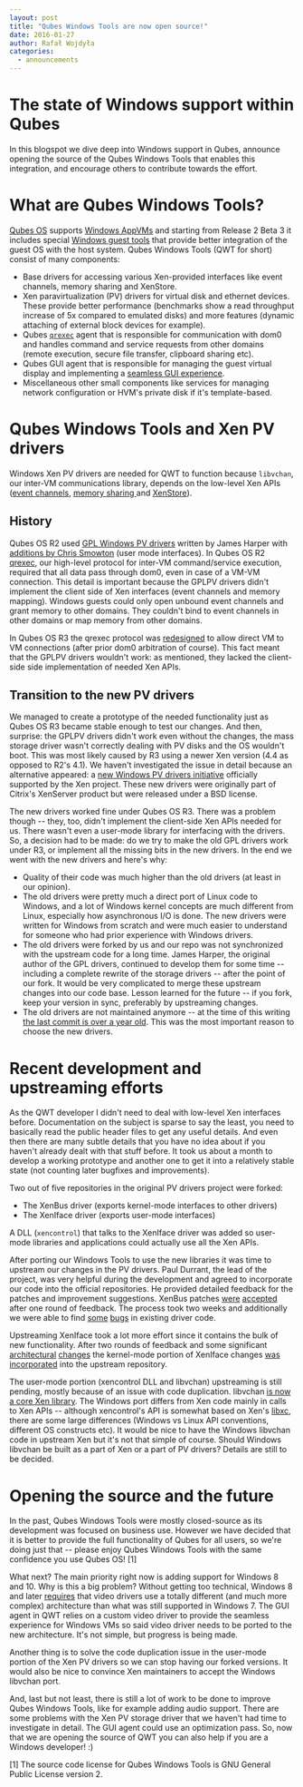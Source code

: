```yaml
---
layout: post
title: "Qubes Windows Tools are now open source!"
date: 2016-01-27
author: Rafał Wojdyła
categories:
  - announcements
---
```


The state of Windows support within Qubes
=========================================

In this blogspot we dive deep into Windows support in Qubes, announce opening the source of the Qubes Windows Tools that enables this integration, and encourage others to contribute towards the effort.

What are Qubes Windows Tools?
=============================

[Qubes OS](https://qubes-os.org/) supports [Windows AppVMs](https://www.qubes-os.org/doc/windows-appvms/) and starting from Release 2 Beta 3 it includes special [Windows guest tools](https://www.qubes-os.org/doc/windows-tools-3/) that provide better integration of the guest OS with the host system. Qubes Windows Tools (QWT for short) consist of many components:

- Base drivers for accessing various Xen-provided interfaces like event channels, memory sharing and XenStore.
- Xen paravirtualization (PV) drivers for virtual disk and ethernet devices. These provide better performance (benchmarks show a read throughput increase of 5x compared to emulated disks) and more features (dynamic attaching of external block devices for example).
- Qubes [`qrexec`](https://www.qubes-os.org/en/doc/qrexec/) agent that is responsible for communication with dom0 and handles command and service requests from other domains (remote execution, secure file transfer, clipboard sharing etc).
- Qubes GUI agent that is responsible for managing the guest virtual display and implementing a [seamless GUI experience](https://www.qubes-os.org/screenshots/).
- Miscellaneous other small components like services for managing network configuration or HVM's private disk if it's template-based.

Qubes Windows Tools and Xen PV drivers
======================================

Windows Xen PV drivers are needed for QWT to function because `libvchan`, our inter-VM communications library, depends on the low-level Xen APIs ([event channels](http://wiki.xen.org/wiki/Event_Channel_Internals), [memory sharing ](http://wiki.xen.org/wiki/Grant_Table)and [XenStore](http://wiki.xen.org/wiki/XenStore)).

History
-------

Qubes OS R2 used [GPL Windows PV drivers](http://wiki.xenproject.org/wiki/XenWindowsGplPv) written by James Harper with [additions by Chris Smowton](https://github.com/smowton/xen-pv-windows-evtchn) (user mode interfaces). In Qubes OS R2 [qrexec](https://www.qubes-os.org/en/doc/qrexec2-implementation/), our high-level protocol for inter-VM command/service execution, required that all data pass through dom0, even in case of a VM-VM connection. This detail is important because the GPLPV drivers didn't implement the client side of Xen interfaces (event channels and memory mapping). Windows guests could only open unbound event channels and grant memory to other domains. They couldn't bind to event channels in other domains or map memory from other domains.

In Qubes OS R3 the qrexec protocol was [redesigned](https://www.qubes-os.org/en/doc/qrexec3-implementation/) to allow direct VM to VM connections (after prior dom0 arbitration of course). This fact meant that the GPLPV drivers wouldn't work: as mentioned, they lacked the client-side side implementation of needed Xen APIs.

Transition to the new PV drivers
--------------------------------

We managed to create a prototype of the needed functionality just as Qubes OS R3 became stable enough to test our changes. And then, surprise: the GPLPV drivers didn't work even without the changes, the mass storage driver wasn't correctly dealing with PV disks and the OS wouldn't boot. This was most likely caused by R3 using a newer Xen version (4.4 as opposed to R2's 4.1). We haven't investigated the issue in detail because an alternative appeared: a [new Windows PV drivers initiative](http://www.xenproject.org/developers/teams/windows-pv-drivers.html) officially supported by the Xen project. These new drivers were originally part of Citrix's XenServer product but were released under a BSD license.

The new drivers worked fine under Qubes OS R3. There was a problem though -- they, too, didn't implement the client-side Xen APIs needed for us. There wasn't even a user-mode library for interfacing with the drivers. So, a decision had to be made: do we try to make the old GPL drivers work under R3, or implement all the missing bits in the new drivers. In the end we went with the new drivers and here's why:

- Quality of their code was much higher than the old drivers (at least in our opinion).
- The old drivers were pretty much a direct port of Linux code to Windows, and a lot of Windows kernel concepts are much different from Linux, especially how asynchronous I/O is done. The new drivers were written for Windows from scratch and were much easier to understand for someone who had prior experience with Windows drivers.
- The old drivers were forked by us and our repo was not synchronized with the upstream code for a long time. James Harper, the original author of the GPL drivers, continued to develop them for some time -- including a complete rewrite of the storage drivers -- after the point of our fork. It would be very complicated to merge these upstream changes into our code base. Lesson learned for the future -- if you fork, keep your version in sync, preferably by upstreaming changes.
- The old drivers are not maintained anymore -- at the time of this writing [the last commit is over a year old](http://xenbits.xensource.com/ext/win-pvdrivers). This was the most important reason to choose the new drivers.

Recent development and upstreaming efforts
==========================================

As the QWT developer I didn't need to deal with low-level Xen interfaces before. Documentation on the subject is sparse to say the least, you need to basically read the public header files to get any useful details. And even then there are many subtle details that you have no idea about if you haven't already dealt with that stuff before. It took us about a month to develop a working prototype and another one to get it into a relatively stable state (not counting later bugfixes and improvements).

Two out of five repositories in the original PV drivers project were forked:

- The XenBus driver (exports kernel-mode interfaces to other drivers)
- The XenIface driver (exports user-mode interfaces)

A DLL (`xencontrol`) that talks to the XenIface driver was added so user-mode libraries and applications could actually use all the Xen APIs.

After porting our Windows Tools to use the new libraries it was time to upstream our changes in the PV drivers. Paul Durrant, the lead of the project, was very helpful during the development and agreed to incorporate our code into the official repositories. He provided detailed feedback for the patches and improvement suggestions. XenBus patches [were](http://xenbits.xen.org/gitweb/?p=pvdrivers/win/xenbus.git;a=commit;h=586415551f759089e136a75924aca4e4448cffe4) [accepted](http://xenbits.xen.org/gitweb/?p=pvdrivers/win/xenbus.git;a=commit;h=5096ab7a917f0ea3892c00da8b7119a2d728767d) after one round of feedback. The process took two weeks and additionally we were able to find [some](http://xenbits.xen.org/gitweb/?p=pvdrivers/win/xenbus.git;a=commit;h=07736d005a77c94679fd1671820d576454b22016) [bugs](http://xenbits.xen.org/gitweb/?p=pvdrivers/win/xenbus.git;a=commit;h=8b332a8ee5912d72cba40ac2a66741d7e64eb424) in existing driver code.

Upstreaming XenIface took a lot more effort since it contains the bulk of new functionality. After two rounds of feedback and some significant [architectural](https://github.com/QubesOS/qubes-vmm-xen-win-pvdrivers-xeniface/commit/fa2a1d01b5c78ad69f7e776fdab4cae43f86c1de) [changes](https://github.com/QubesOS/qubes-vmm-xen-win-pvdrivers-xeniface/commit/93d8a6ab93182bd7fe0df00a94080e7e493502cd) the kernel-mode portion of XenIface changes [was](http://xenbits.xen.org/gitweb/?p=pvdrivers/win/xeniface.git;a=commit;h=f61c175a3a1fc6809fd71299dc863f1db9d9040f) [incorporated](http://xenbits.xen.org/gitweb/?p=pvdrivers/win/xeniface.git;a=commit;h=c7e6df4c5120ee38cb52027df505ddd1fcd79414) into the upstream repository.

The user-mode portion (xencontrol DLL and libvchan) upstreaming is still pending, mostly because of an issue with code duplication. libvchan [is now a core Xen library](http://xenbits.xen.org/gitweb/?p=xen.git;a=tree;f=tools/libvchan). The Windows port differs from Xen code mainly in calls to Xen APIs -- although xencontrol's API is somewhat based on Xen's [libxc](http://xenbits.xen.org/gitweb/?p=xen.git;a=tree;f=tools/libxc), there are some large differences (Windows vs Linux API conventions, different OS constructs etc). It would be nice to have the Windows libvchan code in upstream Xen but it's not that simple of course. Should Windows libvchan be built as a part of Xen or a part of PV drivers? Details are still to be decided.

Opening the source and the future
=================================

In the past, Qubes Windows Tools were mostly closed-source as its
development was focused on business use. However we have decided that it
is better to provide the full functionality of Qubes for all users, so
we're doing just that -- please enjoy Qubes Windows Tools with the
same confidence you use Qubes OS! [1]

What next? The main priority right now is adding support for Windows 8 and 10. Why is this a big problem? Without getting too technical, Windows 8 and later [requires](https://msdn.microsoft.com/en-us/library/windows/hardware/ff570593(v=vs.85).aspx) that video drivers use a totally different (and much more complex) architecture than what was still supported in Windows 7. The GUI agent in QWT relies on a custom video driver to provide the seamless experience for Windows VMs so said video driver needs to be ported to the new architecture. It's not simple, but progress is being made.

Another thing is to solve the code duplication issue in the user-mode portion of the Xen PV drivers so we can stop having our forked versions. It would also be nice to convince Xen maintainers to accept the Windows libvchan port.

And, last but not least, there is still a lot of work to be done to improve Qubes Windows Tools, like for example adding audio support. There are some problems with the Xen PV storage driver that we haven't had time to investigate in detail. The GUI agent could use an optimization pass. So, now that we are opening the source of QWT you can also help if you are a Windows developer! :)

[1] The source code license for Qubes Windows Tools is GNU General Public License version 2.
